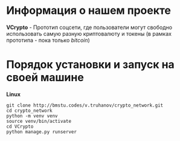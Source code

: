 Информация о нашем проекте
============================

**VCrypto** - Прототип соцсети, где пользователи могут свободно использовать самую разную 
криптовалюту и токены (в рамках прототипа - пока только _bitcoin_)

Порядок установки и запуск на своей машине
===========
**Linux**

    git clone http://bmstu.codes/v.truhanov/crypto_network.git
    cd crypto_network
    python -m venv venv
    source venv/bin/activate
    cd VCrypto
    python manage.py runserver

